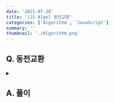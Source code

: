 ```yaml
---
date: '2021-07-28'
title: '[JS Algo] 동전교환'
categories: ['Algorithm', 'JavaScript']
summary: ''
thumbnail: './Algorithm.png'
---
```


## Q. 동전교환
<details>
<summary></summary>
<div markdown="1">       

</div>
</details>


## A. 풀이


``` javascript

```
